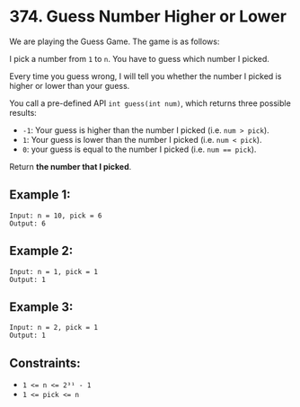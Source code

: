 # 374. Guess Number Higher or Lower

We are playing the Guess Game. The game is as follows:

I pick a number from `1` to `n`. You have to guess which number I picked.

Every time you guess wrong, I will tell you whether the number I picked is higher or lower than your guess.

You call a pre-defined API `int guess(int num)`, which returns three possible results:

- `-1`: Your guess is higher than the number I picked (i.e. `num > pick`).
- `1`: Your guess is lower than the number I picked (i.e. `num < pick`).
- `0`: your guess is equal to the number I picked (i.e. `num == pick`).

Return **the number that I picked**.

## Example 1:

```
Input: n = 10, pick = 6
Output: 6
```

## Example 2:

```
Input: n = 1, pick = 1
Output: 1
```

## Example 3:

```
Input: n = 2, pick = 1
Output: 1
```

## Constraints:

- `1 <= n <= 2³¹ - 1`
- `1 <= pick <= n`
